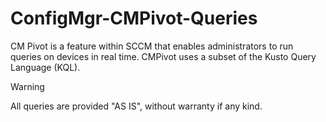 # ConfigMgr-CMPivot-Queries
CM Pivot is a feature within SCCM that enables administrators to run queries on devices in real time. CMPivot uses a subset of the Kusto Query Language (KQL).

> [!WARNING]
> All queries are provided "AS IS", without warranty if any kind.
